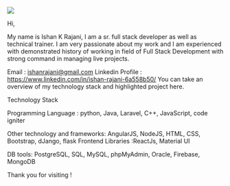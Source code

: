 ![](https://komarev.com/ghpvc/?username=your-github-username)


Hi,

My name is Ishan K Rajani, I am a sr. full stack developer as well as technical trainer. I am very passionate about my work and I am experienced with demonstrated history of working in field of Full Stack Development with strong command in managing live projects.

Email : ishanrajani@gmail.com
Linkedin Profile : https://www.linkedin.com/in/ishan-rajani-6a558b50/
You can take an overview of my technology stack and highlighted project here.

Technology Stack

Programming Language : python, Java, Laravel, C++, JavaScript, code igniter

Other technology and frameworks: AngularJS, NodeJS, HTML, CSS, Bootstrap, dJango, flask
Frontend Libraries :ReactJs, Material UI

DB tools: PostgreSQL, SQL, MySQL, phpMyAdmin, Oracle, Firebase, MongoDB

Thank you for visiting !
